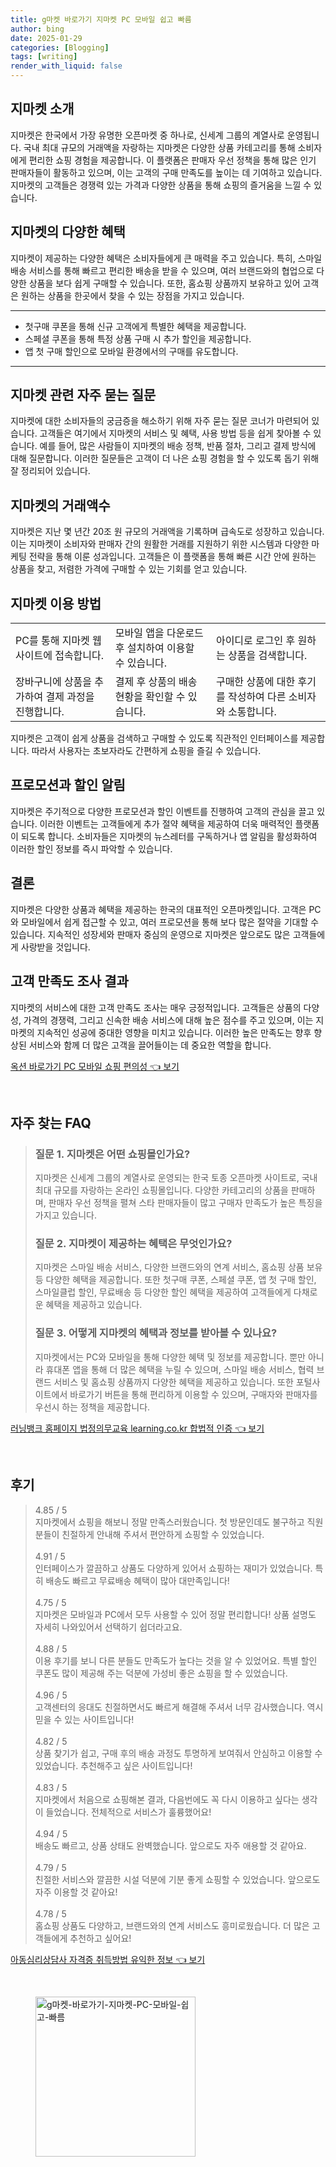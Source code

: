 ```yaml
---
title: g마켓 바로가기 지마켓 PC 모바일 쉽고 빠름
author: bing
date: 2025-01-29
categories: [Blogging]
tags: [writing]
render_with_liquid: false
---
```



<h2 id='지마켓_소개'>지마켓 소개</h2>

<p>지마켓은 한국에서 가장 유명한 오픈마켓 중 하나로, 신세계 그룹의 계열사로 운영됩니다. 국내 최대 규모의 거래액을 자랑하는 지마켓은 다양한 상품 카테고리를 통해 소비자에게 편리한 쇼핑 경험을 제공합니다. 이 플랫폼은 판매자 우선 정책을 통해 많은 인기 판매자들이 활동하고 있으며, 이는 고객의 구매 만족도를 높이는 데 기여하고 있습니다. 지마켓의 고객들은 경쟁력 있는 가격과 다양한 상품을 통해 쇼핑의 즐거움을 느낄 수 있습니다.</p>

<h2 id='지마켓의_혜택'>지마켓의 다양한 혜택</h2>

<p>지마켓이 제공하는 다양한 혜택은 소비자들에게 큰 매력을 주고 있습니다. 특히, 스마일 배송 서비스를 통해 빠르고 편리한 배송을 받을 수 있으며, 여러 브랜드와의 협업으로 다양한 상품을 보다 쉽게 구매할 수 있습니다. 또한, 홈쇼핑 상품까지 보유하고 있어 고객은 원하는 상품을 한곳에서 찾을 수 있는 장점을 가지고 있습니다.</p>

<hr />

<ul>
    <li>첫구매 쿠폰을 통해 신규 고객에게 특별한 혜택을 제공합니다.</li>
    <li>스페셜 쿠폰을 통해 특정 상품 구매 시 추가 할인을 제공합니다.</li>
    <li>앱 첫 구매 할인으로 모바일 환경에서의 구매를 유도합니다.</li>
</ul>

<hr />

<h2 id='자주_묻는_질문'>지마켓 관련 자주 묻는 질문</h2>

<p>지마켓에 대한 소비자들의 궁금증을 해소하기 위해 자주 묻는 질문 코너가 마련되어 있습니다. 고객들은 여기에서 지마켓의 서비스 및 혜택, 사용 방법 등을 쉽게 찾아볼 수 있습니다. 예를 들어, 많은 사람들이 지마켓의 배송 정책, 반품 절차, 그리고 결제 방식에 대해 질문합니다. 이러한 질문들은 고객이 더 나은 쇼핑 경험을 할 수 있도록 돕기 위해 잘 정리되어 있습니다.</p>

<h2 id='거래_액수'>지마켓의 거래액수</h2>

<p>지마켓은 지난 몇 년간 20조 원 규모의 거래액을 기록하며 급속도로 성장하고 있습니다. 이는 지마켓이 소비자와 판매자 간의 원활한 거래를 지원하기 위한 시스템과 다양한 마케팅 전략을 통해 이룬 성과입니다. 고객들은 이 플랫폼을 통해 빠른 시간 안에 원하는 상품을 찾고, 저렴한 가격에 구매할 수 있는 기회를 얻고 있습니다.</p>

<h2 id='지마켓_이용_방법'>지마켓 이용 방법</h2>

<table>
    <tr>
        <td>PC를 통해 지마켓 웹사이트에 접속합니다.</td>
        <td>모바일 앱을 다운로드 후 설치하여 이용할 수 있습니다.</td>
        <td>아이디로 로그인 후 원하는 상품을 검색합니다.</td>
    </tr>
    <tr>
        <td>장바구니에 상품을 추가하여 결제 과정을 진행합니다.</td>
        <td>결제 후 상품의 배송 현황을 확인할 수 있습니다.</td>
        <td>구매한 상품에 대한 후기를 작성하여 다른 소비자와 소통합니다.</td>
    </tr>
</table>

<p>지마켓은 고객이 쉽게 상품을 검색하고 구매할 수 있도록 직관적인 인터페이스를 제공합니다. 따라서 사용자는 초보자라도 간편하게 쇼핑을 즐길 수 있습니다.</p>

<h2 id='프로모션_알림'>프로모션과 할인 알림</h2>

<p>지마켓은 주기적으로 다양한 프로모션과 할인 이벤트를 진행하여 고객의 관심을 끌고 있습니다. 이러한 이벤트는 고객들에게 추가 절약 혜택을 제공하여 더욱 매력적인 플랫폼이 되도록 합니다. 소비자들은 지마켓의 뉴스레터를 구독하거나 앱 알림을 활성화하여 이러한 할인 정보를 즉시 파악할 수 있습니다.</p>

<h2 id='결론'>결론</h2>

<p>지마켓은 다양한 상품과 혜택을 제공하는 한국의 대표적인 오픈마켓입니다. 고객은 PC와 모바일에서 쉽게 접근할 수 있고, 여러 프로모션을 통해 보다 많은 절약을 기대할 수 있습니다. 지속적인 성장세와 판매자 중심의 운영으로 지마켓은 앞으로도 많은 고객들에게 사랑받을 것입니다.</p>

<h2 id='고객_만족도'>고객 만족도 조사 결과</h2>

<p>지마켓의 서비스에 대한 고객 만족도 조사는 매우 긍정적입니다. 고객들은 상품의 다양성, 가격의 경쟁력, 그리고 신속한 배송 서비스에 대해 높은 점수를 주고 있으며, 이는 지마켓의 지속적인 성공에 중대한 영향을 미치고 있습니다. 이러한 높은 만족도는 향후 향상된 서비스와 함께 더 많은 고객을 끌어들이는 데 중요한 역할을 합니다.</p>


<p><a class="click-button" title="옥션 바로가기 PC 모바일 쇼핑 편의성" href="https://greenforu.github.io/posts/%EC%98%A5%EC%85%98-%EB%B0%94%EB%A1%9C%EA%B0%80%EA%B8%B0-PC-%EB%AA%A8%EB%B0%94%EC%9D%BC-%EC%87%BC%ED%95%91-%ED%8E%B8%EC%9D%98%EC%84%B1/" rel="dofollow">옥션 바로가기 PC 모바일 쇼핑 편의성 👈 보기</a></p><br>
<h2 id='자주_찾는_FAQ'>자주 찾는 FAQ</h2>
<div itemscope="" itemtype="https://schema.org/FAQPage"> 
<blockquote> 
<div itemscope="" itemprop="mainEntity" itemtype="https://schema.org/Question"> 
<h3 itemprop="name">질문 1. 지마켓은 어떤 쇼핑몰인가요?</h3> 
<div itemscope="" itemprop="acceptedAnswer" itemtype="https://schema.org/Answer"> 
<span itemprop="text"> 
<p>지마켓은 신세계 그룹의 계열사로 운영되는 한국 토종 오픈마켓 사이트로, 국내 최대 규모를 자랑하는 온라인 쇼핑몰입니다. 다양한 카테고리의 상품을 판매하며, 판매자 우선 정책을 펼쳐 스타 판매자들이 많고 구매자 만족도가 높은 특징을 가지고 있습니다.</p> 
</span> 
</div> 
</div> 

<div itemscope="" itemprop="mainEntity" itemtype="https://schema.org/Question"> 
<h3 itemprop="name">질문 2. 지마켓이 제공하는 혜택은 무엇인가요?</h3> 
<div itemscope="" itemprop="acceptedAnswer" itemtype="https://schema.org/Answer"> 
<span itemprop="text"> 
<p>지마켓은 스마일 배송 서비스, 다양한 브랜드와의 연계 서비스, 홈쇼핑 상품 보유 등 다양한 혜택을 제공합니다. 또한 첫구매 쿠폰, 스페셜 쿠폰, 앱 첫 구매 할인, 스마일클럽 할인, 무료배송 등 다양한 할인 혜택을 제공하여 고객들에게 다채로운 혜택을 제공하고 있습니다.</p> 
</span> 
</div> 
</div> 

<div itemscope="" itemprop="mainEntity" itemtype="https://schema.org/Question"> 
<h3 itemprop="name">질문 3. 어떻게 지마켓의 혜택과 정보를 받아볼 수 있나요?</h3> 
<div itemscope="" itemprop="acceptedAnswer" itemtype="https://schema.org/Answer"> 
<span itemprop="text"> 
<p>지마켓에서는 PC와 모바일을 통해 다양한 혜택 및 정보를 제공합니다. 뿐만 아니라 휴대폰 앱을 통해 더 많은 혜택을 누릴 수 있으며, 스마일 배송 서비스, 협력 브랜드 서비스 및 홈쇼핑 상품까지 다양한 혜택을 제공하고 있습니다. 또한 포털사이트에서 바로가기 버튼을 통해 편리하게 이용할 수 있으며, 구매자와 판매자를 우선시 하는 정책을 제공합니다.</p> 
</span> 
</div> 
</div> 

</blockquote> 
</div>
<p><a class="click-button" title="러닝뱅크 홈페이지 법정의무교육 learning.co.kr 합법적 인증" href="https://greenforu.github.io/posts/%EB%9F%AC%EB%8B%9D%EB%B1%85%ED%81%AC-%ED%99%88%ED%8E%98%EC%9D%B4%EC%A7%80-%EB%B2%95%EC%A0%95%EC%9D%98%EB%AC%B4%EA%B5%90%EC%9C%A1-learning.co.kr-%ED%95%A9%EB%B2%95%EC%A0%81-%EC%9D%B8%EC%A6%9D/" rel="dofollow">러닝뱅크 홈페이지 법정의무교육 learning.co.kr 합법적 인증 👈 보기</a></p><br>
<h2 id='후기'>후기</h2>
<div itemscope itemtype="https://schema.org/Product">
  <blockquote>
  <div itemprop="review" itemscope itemtype="https://schema.org/Review">
      <div itemprop="reviewRating" itemscope itemtype="https://schema.org/Rating"> <span itemprop="ratingValue">4.85</span> / <span itemprop="bestRating">5</span> </div>
      <span itemprop="reviewBody">지마켓에서 쇼핑을 해보니 정말 만족스러웠습니다. 첫 방문인데도 불구하고 직원분들이 친절하게 안내해 주셔서 편안하게 쇼핑할 수 있었습니다.</span>
  </div>
  <br>
  <div itemprop="review" itemscope itemtype="https://schema.org/Review">
      <div itemprop="reviewRating" itemscope itemtype="https://schema.org/Rating"> <span itemprop="ratingValue">4.91</span> / <span itemprop="bestRating">5</span> </div>
      <span itemprop="reviewBody">인터페이스가 깔끔하고 상품도 다양하게 있어서 쇼핑하는 재미가 있었습니다. 특히 배송도 빠르고 무료배송 혜택이 많아 대만족입니다!</span>
  </div>
  <br>
  <div itemprop="review" itemscope itemtype="https://schema.org/Review">
      <div itemprop="reviewRating" itemscope itemtype="https://schema.org/Rating"> <span itemprop="ratingValue">4.75</span> / <span itemprop="bestRating">5</span> </div>
      <span itemprop="reviewBody">지마켓은 모바일과 PC에서 모두 사용할 수 있어 정말 편리합니다! 상품 설명도 자세히 나와있어서 선택하기 쉽더라고요.</span>
  </div>
  <br>
  <div itemprop="review" itemscope itemtype="https://schema.org/Review">
      <div itemprop="reviewRating" itemscope itemtype="https://schema.org/Rating"> <span itemprop="ratingValue">4.88</span> / <span itemprop="bestRating">5</span> </div>
      <span itemprop="reviewBody">이용 후기를 보니 다른 분들도 만족도가 높다는 것을 알 수 있었어요. 특별 할인 쿠폰도 많이 제공해 주는 덕분에 가성비 좋은 쇼핑을 할 수 있었습니다.</span>
  </div>
  <br>
  <div itemprop="review" itemscope itemtype="https://schema.org/Review">
      <div itemprop="reviewRating" itemscope itemtype="https://schema.org/Rating"> <span itemprop="ratingValue">4.96</span> / <span itemprop="bestRating">5</span> </div>
      <span itemprop="reviewBody">고객센터의 응대도 친절하면서도 빠르게 해결해 주셔서 너무 감사했습니다. 역시 믿을 수 있는 사이트입니다!</span>
  </div>
  <br>
  <div itemprop="review" itemscope itemtype="https://schema.org/Review">
      <div itemprop="reviewRating" itemscope itemtype="https://schema.org/Rating"> <span itemprop="ratingValue">4.82</span> / <span itemprop="bestRating">5</span> </div>
      <span itemprop="reviewBody">상품 찾기가 쉽고, 구매 후의 배송 과정도 투명하게 보여줘서 안심하고 이용할 수 있었습니다. 추천해주고 싶은 사이트입니다!</span>
  </div>
  <br>
  <div itemprop="review" itemscope itemtype="https://schema.org/Review">
      <div itemprop="reviewRating" itemscope itemtype="https://schema.org/Rating"> <span itemprop="ratingValue">4.83</span> / <span itemprop="bestRating">5</span> </div>
      <span itemprop="reviewBody">지마켓에서 처음으로 쇼핑해본 결과, 다음번에도 꼭 다시 이용하고 싶다는 생각이 들었습니다. 전체적으로 서비스가 훌륭했어요!</span>
  </div>
  <br>
  <div itemprop="review" itemscope itemtype="https://schema.org/Review">
      <div itemprop="reviewRating" itemscope itemtype="https://schema.org/Rating"> <span itemprop="ratingValue">4.94</span> / <span itemprop="bestRating">5</span> </div>
      <span itemprop="reviewBody">배송도 빠르고, 상품 상태도 완벽했습니다. 앞으로도 자주 애용할 것 같아요.</span>
  </div>
  <br>
  <div itemprop="review" itemscope itemtype="https://schema.org/Review">
      <div itemprop="reviewRating" itemscope itemtype="https://schema.org/Rating"> <span itemprop="ratingValue">4.79</span> / <span itemprop="bestRating">5</span> </div>
      <span itemprop="reviewBody">친절한 서비스와 깔끔한 시설 덕분에 기분 좋게 쇼핑할 수 있었습니다. 앞으로도 자주 이용할 것 같아요!</span>
  </div>
  <br>
  <div itemprop="review" itemscope itemtype="https://schema.org/Review">
      <div itemprop="reviewRating" itemscope itemtype="https://schema.org/Rating"> <span itemprop="ratingValue">4.78</span> / <span itemprop="bestRating">5</span> </div>
      <span itemprop="reviewBody">홈쇼핑 상품도 다양하고, 브랜드와의 연계 서비스도 흥미로웠습니다. 더 많은 고객들에게 추천하고 싶어요!</span>
  </div>
  </blockquote>
</div>
<p><a class="click-button" title="아동심리상담사 자격증 취득방법 유익한 정보" href="https://greenforu.github.io/posts/%EC%95%84%EB%8F%99%EC%8B%AC%EB%A6%AC%EC%83%81%EB%8B%B4%EC%82%AC-%EC%9E%90%EA%B2%A9%EC%A6%9D-%EC%B7%A8%EB%93%9D%EB%B0%A9%EB%B2%95-%EC%9C%A0%EC%9D%B5%ED%95%9C-%EC%A0%95%EB%B3%B4/" rel="dofollow">아동심리상담사 자격증 취득방법 유익한 정보 👈 보기</a></p><br>
<figure class="image"><img src="https://greenforu.github.io/assets/img/thumbnail/g마켓-바로가기-지마켓-PC-모바일-쉽고-빠름.webp" alt="g마켓-바로가기-지마켓-PC-모바일-쉽고-빠름" width="256" height="256"></figure>